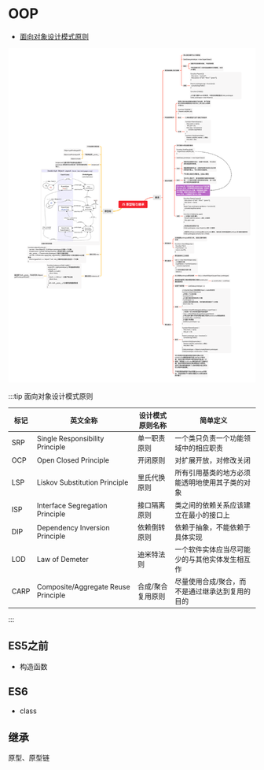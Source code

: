 # OOP
* [面向对象设计模式原则](https://fynn90.github.io/2019/09/12/%E8%AE%BE%E8%AE%A1%E6%A8%A1%E5%BC%8F%E5%8E%9F%E5%88%99/)

![js oop](./images/js-oop.png)

:::tip 面向对象设计模式原则

| 标记 | 英文全称                            | 设计模式原则名称  | 简单定义                                        |
| ---- | ----------------------------------- | ----------------- | ----------------------------------------------- |
| SRP  | Single Responsibility Principle     | 单一职责原则      | 一个类只负责一个功能领域中的相应职责            |
| OCP  | Open Closed Principle               | 开闭原则          | 对扩展开放，对修改关闭                          |
| LSP  | Liskov Substitution Principle       | 里氏代换原则      | 所有引用基类的地方必须能透明地使用其子类的对象  |
| ISP  | Interface Segregation Principle     | 接口隔离原则      | 类之间的依赖关系应该建立在最小的接口上          |
| DIP  | Dependency Inversion Principle      | 依赖倒转原则      | 依赖于抽象，不能依赖于具体实现                  |
| LOD  | Law of Demeter                      | 迪米特法则        | 一个软件实体应当尽可能少的与其他实体发生相互作  |
| CARP | Composite/Aggregate Reuse Principle | 合成/聚合复用原则 | 尽量使用合成/聚合，而不是通过继承达到复用的目的 |

:::

## ES5之前 
* 构造函数

## ES6
* class

## 继承
原型、原型链

